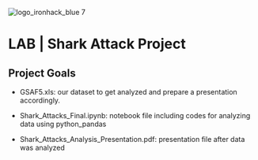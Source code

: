 ![logo_ironhack_blue 7](https://user-images.githubusercontent.com/23629340/40541063-a07a0a8a-601a-11e8-91b5-2f13e4e6b441.png)

# LAB | Shark Attack Project
<h2>Project Goals</h2>

- GSAF5.xls: our dataset to get analyzed and prepare a presentation accordingly.

- Shark_Attacks_Final.ipynb: notebook file including codes for analyzing data using python_pandas

- Shark_Attacks_Analysis_Presentation.pdf: presentation file after data was analyzed
